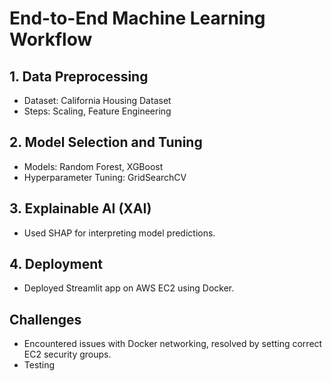 # End-to-End Machine Learning Workflow

## 1. Data Preprocessing
- Dataset: California Housing Dataset
- Steps: Scaling, Feature Engineering

## 2. Model Selection and Tuning
- Models: Random Forest, XGBoost
- Hyperparameter Tuning: GridSearchCV

## 3. Explainable AI (XAI)
- Used SHAP for interpreting model predictions.

## 4. Deployment
- Deployed Streamlit app on AWS EC2 using Docker.

## Challenges
- Encountered issues with Docker networking, resolved by setting correct EC2 security groups.
- Testing
